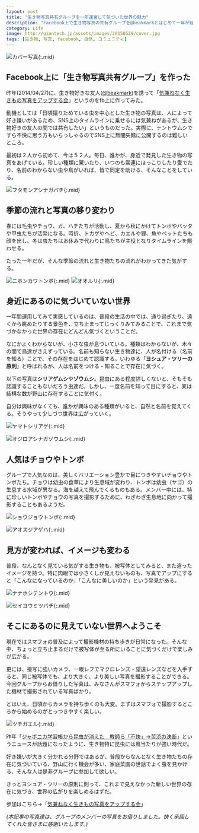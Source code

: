 ```yaml
---
layout: post
title: "生き物写真共有グループを一年運営して気づいた世界の魅力"
description: "Facebook上で生き物写真の共有グループを@beakmarkとはじめて一年が経った。運営して気づいた、身近にひっそりと広がる小さな世界の魅力は何か？"
category: Life
image: http://giantech.jp/assets/images/20150529/cover.jpg
tags: [生き物, 写真, facebook, 自然, コミュニティ]
---
```

![カバー写真](/assets/images/20150529/cover.jpg "カバー写真"){:.mid}

## Facebook上に「生き物写真共有グループ」を作った

昨年(2014/04/27)に、生き物好きな友人([@beakmark](https://twitter.com/beakmark))を誘って「[気兼ねなく生きもの写真をアップする会](https://www.facebook.com/groups/creatures.photo/)」というのをfb上に作ってみた。

動機としては「日頃撮りためている虫を中心とした生き物の写真は、人によって好き嫌いがあるため、SNS上のタイムラインに乗せるには気兼ねがあるが、生き物好きの友人の間では共有したい」というものだった。実際に、テントウムシですら不快に思う方もいらっしゃるのでSNS上に無闇矢鱈に公開するのは難しいところ。

最初は２人から初めて、今は５２人。毎日、誰かが、身近で発見した生き物の写真をあげている。珍しい種類に驚いたり、いつのも常連にほっこりしたり愛でたり、名前のわからない虫や鳥がいれば、皆で同定を助ける、そんなことをしている。

![フタモンアシナガバチ](/assets/images/20150529/bee.jpg "フタモンアシナガバチ"){:.mid}

## 季節の流れと写真の移り変わり

春には毛虫やチョウ、ガ、ハチたちが活動し、夏から秋にかけてトンボやバッタや甲虫たちが活発になる。時折、トカゲやヘビ、カエルや狸、魚やペットたちも顔を出し、冬は虫たちはお休みで代わりに鳥たちが主役となりタイムラインを賑わせる。

たった一年だが、そんな季節の流れと生き物たちの流れがわかってきた気がする。

![ニホンカワトンボ](/assets/images/20150529/dragonfly.jpg "ニホンカワトンボ"){:.mid}
![オオルリ](/assets/images/20150529/ooruri.jpg "オオルリ"){:.mid}

## 身近にあるのに気づいていない世界

一年間運用してみて実感しているのは、普段の生活の中では、通り過ぎたり、遠くから眺めたりする景色を、立ち止まってじっくりみてみることで、これまで気づかなかった世界の存在にどんどん気づくということだ。

なにかよくわからないが、小さな虫が息づいている。種類はわからないが、木々の間で鳥達がさえずっている。名前も知らない生き物達に、人が名付ける（名前を知る）ことで、その存在をはじめて認識する。いわゆる「**ヨシュア・ツリーの原則**」と呼ばれるが、人は名前をつける・知ることで存在に気づく。

以下の写真は**シリアゲムシ**や**ゾウムシ**。昆虫にある程度詳しくないと、そもそも認識することもないだろう虫達だ。しかし、一度名前を知って目にすると、実は結構な数が野山に存在することに気付く。

自分は興味がなくても、誰かが興味のある種類がいると、自然と名前を覚えてくる。そうやって少しづつ世界は広がっていく。

![ヤマトシリアゲ](/assets/images/20150529/scorpion.jpg "ヤマトシリアゲ"){:.mid}

![オジロアシナガゾウムシ](/assets/images/20150529/weevil.jpg "オジロアシナガゾウムシ"){:.mid}


## 人気はチョウやトンボ

グループで人気なのは、美しくバリエーション豊かで目につきやすいチョウやトンボたち。チョウは幼虫の食草により生息域が変わり、トンボは幼虫（ヤゴ）の生息する水域が異なる。海を越えて飛んでくるものもある。メンバー中には、特に珍しいトンボやチョウの写真を撮影するために、わざわざ生息地に向かって撮影することもあるようだ。

![ショウジョウトンボ](/assets/images/20150529/dragonfly2.jpg "ショウジョウトンボ"){:.mid}

![アオスジアゲハ](/assets/images/20150529/butterfly.jpg "アオスジアゲハ"){:.mid}

## 見方が変われば、イメージも変わる

普段、なんとなく見ている気がする生き物も、被写体としてみると、また違ったイメージを持つ。特に肉眼では小さくしか見えないものも、写真でアップにすると「こんなになっているのか」「こんなに美しいのか」という発見がある。

![ナナホシテントウ](/assets/images/20150529/ladybug.jpg "ナナホシテントウ"){:.mid}

![セイヨウミツバチ](/assets/images/20150529/honey_bee.jpg "セイヨウミツバチ"){:.mid}

## そこにあるのに見えていない世界へようこそ

現在ではスマフォの普及によって撮影機材の持ち歩きが日常になった。そんな中、ちょっと立ち止まるだけで被写体が至る所にいることに気づくだけで楽しみが広がる。

更には、接写に強いカメラ、一眼レフでマクロレンズ・望遠レンズなどを入手すると、同じ被写体でも、より大きく、より美しい写真を撮影することができる。今回グループからお借りした写真は、みなさんがスマフォからステップアップした機材で撮影されている写真ばかり。

とはいえ、日頃からカメラを持ち歩くのも大変。まずはスマフォで撮影するところから始めるのがとっつきやすく楽しい。

![ツチガエル](/assets/images/20150529/frog.jpg "ツチガエル"){:.mid}

昨年「[ジャポニカ学習帳から昆虫が消えた　教師ら「不快」→苦渋の決断](http://goo.gl/tEh30T)」というニュースが話題になったように、生き物特に昆虫には風当たりが強い時代だ。

好き嫌いが大きく分かれる分野ではあるが、普段からなんとなく生き物たちの存在に気づいている、野山に行く機会が多い、家庭菜園の世話でよく虫を見かける、そんな人は是非グループに参加して欲しい。

きっとヨシュア・ツリーの原則に則って、これまで見えなかった新しい世界の存在に気づき、世界の広がりを楽しめるはずだ。

参加はこちら→「[気兼ねなく生きもの写真をアップする会](https://www.facebook.com/groups/creatures.photo/)」

*(本記事の写真達は、グループのメンバーの写真をお借りしました。快く承諾してくれた皆さまに感謝いたします。)*
